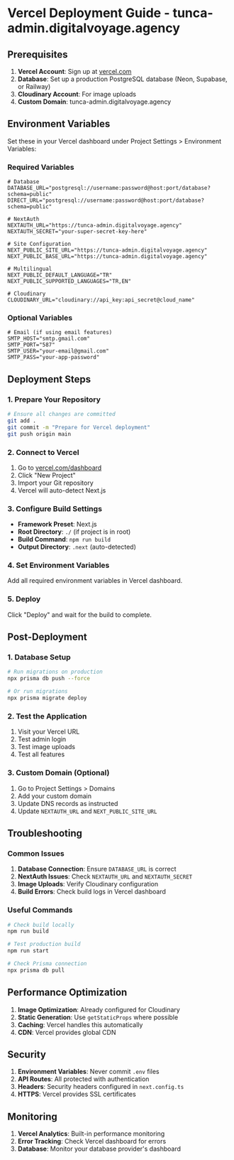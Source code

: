 # Vercel Deployment Guide - tunca-admin.digitalvoyage.agency

## Prerequisites

1. **Vercel Account**: Sign up at [vercel.com](https://vercel.com)
2. **Database**: Set up a production PostgreSQL database (Neon, Supabase, or Railway)
3. **Cloudinary Account**: For image uploads
4. **Custom Domain**: tunca-admin.digitalvoyage.agency

## Environment Variables

Set these in your Vercel dashboard under Project Settings > Environment Variables:

### Required Variables

```env
# Database
DATABASE_URL="postgresql://username:password@host:port/database?schema=public"
DIRECT_URL="postgresql://username:password@host:port/database?schema=public"

# NextAuth
NEXTAUTH_URL="https://tunca-admin.digitalvoyage.agency"
NEXTAUTH_SECRET="your-super-secret-key-here"

# Site Configuration
NEXT_PUBLIC_SITE_URL="https://tunca-admin.digitalvoyage.agency"
NEXT_PUBLIC_BASE_URL="https://tunca-admin.digitalvoyage.agency"

# Multilingual
NEXT_PUBLIC_DEFAULT_LANGUAGE="TR"
NEXT_PUBLIC_SUPPORTED_LANGUAGES="TR,EN"

# Cloudinary
CLOUDINARY_URL="cloudinary://api_key:api_secret@cloud_name"
```

### Optional Variables

```env
# Email (if using email features)
SMTP_HOST="smtp.gmail.com"
SMTP_PORT="587"
SMTP_USER="your-email@gmail.com"
SMTP_PASS="your-app-password"
```

## Deployment Steps

### 1. Prepare Your Repository

```bash
# Ensure all changes are committed
git add .
git commit -m "Prepare for Vercel deployment"
git push origin main
```

### 2. Connect to Vercel

1. Go to [vercel.com/dashboard](https://vercel.com/dashboard)
2. Click "New Project"
3. Import your Git repository
4. Vercel will auto-detect Next.js

### 3. Configure Build Settings

- **Framework Preset**: Next.js
- **Root Directory**: `./` (if project is in root)
- **Build Command**: `npm run build`
- **Output Directory**: `.next` (auto-detected)

### 4. Set Environment Variables

Add all required environment variables in Vercel dashboard.

### 5. Deploy

Click "Deploy" and wait for the build to complete.

## Post-Deployment

### 1. Database Setup

```bash
# Run migrations on production
npx prisma db push --force

# Or run migrations
npx prisma migrate deploy
```

### 2. Test the Application

1. Visit your Vercel URL
2. Test admin login
3. Test image uploads
4. Test all features

### 3. Custom Domain (Optional)

1. Go to Project Settings > Domains
2. Add your custom domain
3. Update DNS records as instructed
4. Update `NEXTAUTH_URL` and `NEXT_PUBLIC_SITE_URL`

## Troubleshooting

### Common Issues

1. **Database Connection**: Ensure `DATABASE_URL` is correct
2. **NextAuth Issues**: Check `NEXTAUTH_URL` and `NEXTAUTH_SECRET`
3. **Image Uploads**: Verify Cloudinary configuration
4. **Build Errors**: Check build logs in Vercel dashboard

### Useful Commands

```bash
# Check build locally
npm run build

# Test production build
npm run start

# Check Prisma connection
npx prisma db pull
```

## Performance Optimization

1. **Image Optimization**: Already configured for Cloudinary
2. **Static Generation**: Use `getStaticProps` where possible
3. **Caching**: Vercel handles this automatically
4. **CDN**: Vercel provides global CDN

## Security

1. **Environment Variables**: Never commit `.env` files
2. **API Routes**: All protected with authentication
3. **Headers**: Security headers configured in `next.config.ts`
4. **HTTPS**: Vercel provides SSL certificates

## Monitoring

1. **Vercel Analytics**: Built-in performance monitoring
2. **Error Tracking**: Check Vercel dashboard for errors
3. **Database**: Monitor your database provider's dashboard

